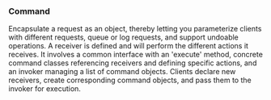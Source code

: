 ### Command

Encapsulate a request as an object, thereby letting you parameterize clients with different requests, queue or log requests, and support undoable operations. A receiver is defined and will perform the different actions it receives. It involves a common interface with an 'execute' method, concrete  command classes referencing receivers and defining specific actions, and an invoker managing a list of command objects. Clients declare new  receivers, create corresponding command objects, and pass them to the  invoker for execution.
